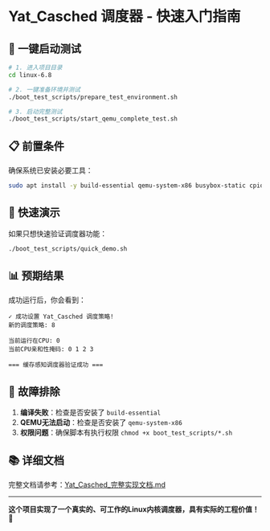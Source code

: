 # Yat_Casched 调度器 - 快速入门指南

## 🚀 一键启动测试

```bash
# 1. 进入项目目录
cd linux-6.8

# 2. 一键准备环境并测试
./boot_test_scripts/prepare_test_environment.sh

# 3. 启动完整测试
./boot_test_scripts/start_qemu_complete_test.sh
```

## 📋 前置条件

确保系统已安装必要工具：

```bash
sudo apt install -y build-essential qemu-system-x86 busybox-static cpio gzip
```

## 🎯 快速演示

如果只想快速验证调度器功能：

```bash
./boot_test_scripts/quick_demo.sh
```

## 📊 预期结果

成功运行后，你会看到：

```
✓ 成功设置 Yat_Casched 调度策略!
新的调度策略: 8

当前运行在CPU: 0
当前CPU亲和性掩码: 0 1 2 3

=== 缓存感知调度器验证成功 ===
```

## 🔧 故障排除

1. **编译失败**：检查是否安装了 `build-essential`
2. **QEMU无法启动**：检查是否安装了 `qemu-system-x86`
3. **权限问题**：确保脚本有执行权限 `chmod +x boot_test_scripts/*.sh`

## 📚 详细文档

完整文档请参考：[Yat_Casched_完整实现文档.md](Yat_Casched_完整实现文档.md)

---

**这个项目实现了一个真实的、可工作的Linux内核调度器，具有实际的工程价值！** 🎉
